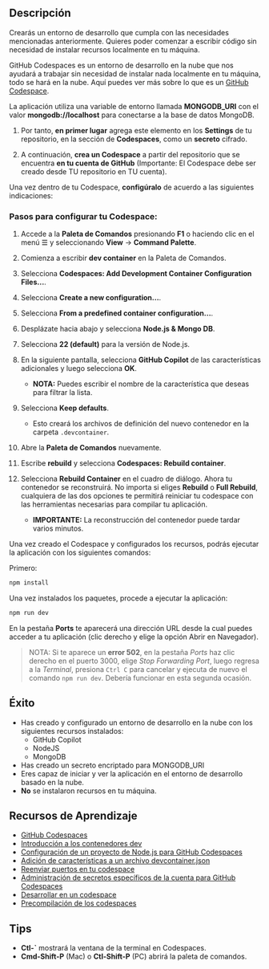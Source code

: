 ## Descripción

Crearás un entorno de desarrollo que cumpla con las necesidades mencionadas anteriormente. Quieres poder comenzar a escribir código sin necesidad de instalar recursos localmente en tu máquina.

GitHub Codespaces es un entorno de desarrollo en la nube que nos ayudará a trabajar sin necesidad de instalar nada localmente en tu máquina, todo se hará en la nube. Aquí puedes ver más sobre lo que es un [GitHub Codespace](https://docs.github.com/es/codespaces/overview).

La aplicación utiliza una variable de entorno llamada **MONGODB_URI** con el valor **mongodb://localhost** para conectarse a la base de datos MongoDB. 

1. Por tanto, **en primer lugar** agrega este elemento en los **Settings** de tu repositorio, en la sección de **Codespaces**, como un **secreto** cifrado.

2. A continuación, **crea un Codespace** a partir del repositorio que se encuentra **en tu cuenta de GitHub** (Importante: El Codespace debe ser creado desde TU repositorio en TU cuenta).

Una vez dentro de tu Codespace, **configúralo** de acuerdo a las siguientes indicaciones:

### Pasos para configurar tu Codespace:

1. Accede a la **Paleta de Comandos** presionando **F1** o haciendo clic en el menú ☰ y seleccionando **View** → **Command Palette**.

2. Comienza a escribir **dev container** en la Paleta de Comandos.

3. Selecciona **Codespaces: Add Development Container Configuration Files...**.

4. Selecciona **Create a new configuration...**.

5. Selecciona **From a predefined container configuration...**.

6. Desplázate hacia abajo y selecciona **Node.js & Mongo DB**.

7. Selecciona **22 (default)** para la versión de Node.js.

8. En la siguiente pantalla, selecciona **GitHub Copilot** de las características adicionales y luego selecciona **OK**.

    - **NOTA:** Puedes escribir el nombre de la característica que deseas para filtrar la lista.

9. Selecciona **Keep defaults**.

    - Esto creará los archivos de definición del nuevo contenedor en la carpeta `.devcontainer`.

10. Abre la **Paleta de Comandos** nuevamente.

11. Escribe **rebuild** y selecciona **Codespaces: Rebuild container**.

12. Selecciona **Rebuild Container** en el cuadro de diálogo. Ahora tu contenedor se reconstruirá. No importa si eliges **Rebuild** o **Full Rebuild**, cualquiera de las dos opciones te permitirá reiniciar tu codespace con las herramientas necesarias para compilar tu aplicación.

    - **IMPORTANTE:** La reconstrucción del contenedor puede tardar varios minutos.

Una vez creado el Codespace y configurados los recursos, podrás ejecutar la aplicación con los siguientes comandos:

Primero:

```bash
npm install
```

Una vez instalados los paquetes, procede a ejecutar la aplicación:

```bash
npm run dev
```

En la pestaña **Ports** te aparecerá una dirección URL desde la cual puedes acceder a tu aplicación (clic derecho y elige la opción Abrir en Navegador).

> NOTA: Si te aparece un **error 502**, en la pestaña _Ports_ haz clic derecho en el puerto 3000, elige _Stop Forwarding Port_, luego regresa a la _Terminal_, presiona `Ctrl C` para cancelar y ejecuta de nuevo el comando `npm run dev`. Debería funcionar en esta segunda ocasión.

## Éxito

- Has creado y configurado un entorno de desarrollo en la nube con los siguientes recursos instalados:
  - GitHub Copilot
  - NodeJS
  - MongoDB
- Has creado un secreto encriptado para MONGODB_URI
- Eres capaz de iniciar y ver la aplicación en el entorno de desarrollo basado en la nube.
- **No** se instalaron recursos en tu máquina.

## Recursos de Aprendizaje

- [GitHub Codespaces](https://docs.github.com/es/codespaces/overview)
- [Introducción a los contenedores dev](https://docs.github.com/es/codespaces/setting-up-your-project-for-codespaces/adding-a-dev-container-configuration/introduction-to-dev-containers)
- [Configuración de un proyecto de Node.js para GitHub Codespaces](https://docs.github.com/es/codespaces/setting-up-your-project-for-codespaces/adding-a-dev-container-configuration/setting-up-your-nodejs-project-for-codespaces)
- [Adición de características a un archivo devcontainer.json](https://docs.github.com/es/codespaces/setting-up-your-project-for-codespaces/configuring-dev-containers/adding-features-to-a-devcontainer-file)
- [Reenviar puertos en tu codespace](https://docs.github.com/es/codespaces/developing-in-a-codespace/forwarding-ports-in-your-codespace)
- [Administración de secretos específicos de la cuenta para GitHub Codespaces](https://docs.github.com/es/codespaces/managing-your-codespaces/managing-your-account-specific-secrets-for-github-codespaces)
- [Desarrollar en un codespace](https://docs.github.com/es/codespaces/developing-in-a-codespace/developing-in-a-codespace)
- [Precompilación de los codespaces](https://docs.github.com/es/codespaces/prebuilding-your-codespaces)

## Tips

- **Ctl-\`** mostrará la ventana de la terminal en Codespaces.
- **Cmd-Shift-P** (Mac) o **Ctl-Shift-P** (PC) abrirá la paleta de comandos.


